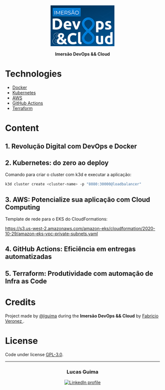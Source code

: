 <p align="center">
  <img alt="Ecoleta" src="./.github/logo.png" width="208">
</p>

<p align="center">
  <strong>Imersão DevOps && Cloud</strong>
</p>

# Technologies

- [Docker](https://www.docker.com/)
- [Kubernetes](https://kubernetes.io/)
- [AWS](https://aws.amazon.com/)
- [GitHub Actions](https://github.com/features/actions)
- [Terraform](https://www.terraform.io/)

# Content

## 1. Revolução Digital com DevOps e Docker

## 2. Kubernetes: do zero ao deploy

Comando para criar o cluster com k3d e executar a aplicação:
```Bash
k3d cluster create <cluster-name> -p "8080:30000@loadbalancer"
```

## 3. AWS: Potencialize sua aplicação com Cloud Computing

Template de rede para o EKS do CloudFormations:

https://s3.us-west-2.amazonaws.com/amazon-eks/cloudformation/2020-10-29/amazon-eks-vpc-private-subnets.yaml

## 4. GitHub Actions: Eficiência em entregas automatizadas

## 5. Terraform: Produtividade com automação de Infra as Code

# Credits

Project made by [@lguima](https://github.com/lguima) during the **Imersão DevOps && Cloud** by [Fabricio Veronez
](https://github.com/fabricioveronez).

# License

Code under license [GPL-3.0](LICENSE.md).

---

<h3 align="center">
  Lucas Guima
</h3>

<p align="center">
  <a href="https://www.linkedin.com/in/lucasguima/">
    <img alt="LinkedIn profile" src="https://img.shields.io/badge/LinkedIn-lucasguima-0e76a8?style=flat&logoColor=white&logo=linkedin">
  </a>
</p>
